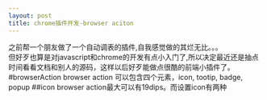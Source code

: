 ```yaml
---
layout: post
title: chrome插件开发-browser aciton
---
```

之前帮一个朋友做了一个自动调表的插件,自我感觉做的其烂无比。。。  
但好歹也算是对javascript和chrome的开发有点小入门了,所以决定最近还是抽点时间看看文档和别人的源码，这样以后好歹能做点很酷的前端小插件了。  
#browserAction
browser action 可以包含四个元素，icon, tootip, badge, popup
##icon
browser action最大可以有19dips。而设置icon有两种
